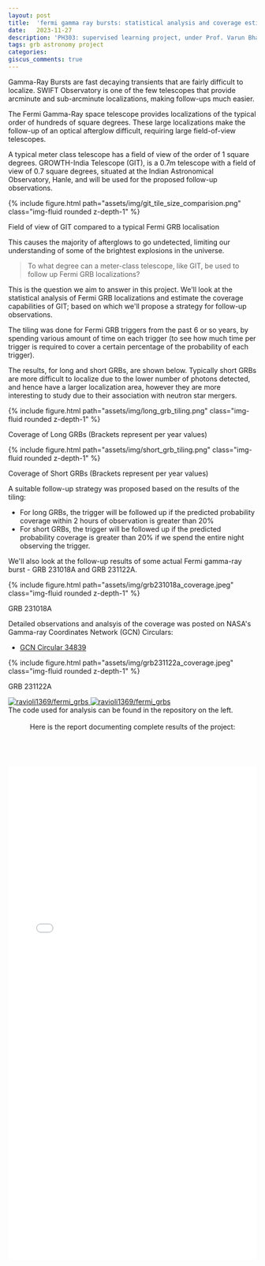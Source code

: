 ```yaml
---
layout: post
title:  'fermi gamma ray bursts: statistical analysis and coverage estimation with GIT'
date:   2023-11-27
description: 'PH303: supervised learning project, under Prof. Varun Bhalerao, IIT Bombay'
tags: grb astronomy project
categories: 
giscus_comments: true
---
```


Gamma-Ray Bursts are fast decaying transients that are fairly difficult to localize. SWIFT Observatory is one of the few telescopes that provide arcminute and sub-arcminute localizations, making follow-ups much easier. 

The Fermi Gamma-Ray space telescope provides localizations of the typical order of hundreds of square degrees. These large localizations make the follow-up of an optical afterglow difficult, requiring large field-of-view telescopes. 

A typical meter class telescope has a field of view of the order of 1 square degrees. GROWTH-India Telescope (GIT), is a 0.7m telescope with a field of view of 0.7 square degrees, situated at the Indian Astronomical Observatory, Hanle, and will be used for the proposed follow-up observations.

<div class="row mt-3">
    <div class="col-sm mt-3 mt-md-0">
        {% include figure.html path="assets/img/git_tile_size_comparision.png" class="img-fluid rounded z-depth-1" %}
    </div>
</div>
<div class="caption">
    <p class="caption-text">Field of view of GIT compared to a typical Fermi GRB localisation</p>
</div>

This causes the majority of afterglows to go undetected, limiting our understanding of some of the brightest explosions in the universe. 

> To what degree can a meter-class telescope, like GIT, be used to follow up Fermi GRB localizations?

This is the question we aim to answer in this project. We'll look at the statistical analysis of Fermi GRB localizations and estimate the coverage capabilities of GIT; based on which we'll propose a strategy for follow-up observations.

The tiling was done for Fermi GRB triggers from the past 6 or so years, by spending various amount of time on each trigger (to see how much time per trigger is required to cover a certain percentage of the probability of each trigger).

The results, for long and short GRBs, are shown below. Typically short GRBs are more difficult to localize due to the lower number of photons detected, and hence have a larger localization area, however they are more interesting to study due to their association with neutron star mergers.

<div class="row mt-3">
    <div class="col-sm mt-3 mt-md-0">
        {% include figure.html path="assets/img/long_grb_tiling.png" class="img-fluid rounded z-depth-1" %}
    </div>
</div>
<div class="caption">
    <p class="caption-text">Coverage of Long GRBs (Brackets represent per year values)</p>
</div>

<div class="row mt-3">
    <div class="col-sm mt-3 mt-md-0">
        {% include figure.html path="assets/img/short_grb_tiling.png" class="img-fluid rounded z-depth-1" %}
    </div>
</div>
<div class="caption">
    <p class="caption-text">Coverage of Short GRBs (Brackets represent per year values)</p>
</div>

A suitable follow-up strategy was proposed based on the results of the tiling:

* For long GRBs, the trigger will be followed up if the predicted probability coverage within 2 hours of observation is greater than 20%
* For short GRBs, the trigger will be followed up if the predicted probability coverage is greater than 20% if we spend the entire night observing the trigger.


We'll also look at the follow-up results of some actual Fermi gamma-ray burst - GRB 231018A and GRB 231122A. 

<div class="row mt-3">
    <div class="col-sm mt-3 mt-md-0">
        {% include figure.html path="assets/img/grb231018a_coverage.jpeg" class="img-fluid rounded z-depth-1" %}
    </div>
</div>
<div class="caption">
    <p class="caption-text">GRB 231018A</p>
</div>

Detailed observations and analsyis of the coverage was posted on NASA's Gamma-ray Coordinates Network (GCN) Circulars:

* [GCN Circular 34839](https://gcn.nasa.gov/circulars/34839)


<div class="row mt-3">
    <div class="col-sm mt-3 mt-md-0">
        {% include figure.html path="assets/img/grb231122a_coverage.jpeg" class="img-fluid rounded z-depth-1" %}
    </div>
</div>
<div class="caption">
    <p class="caption-text">GRB 231122A</p>
</div>


<div class="row mt-3">
  <div class="repo p-2 text-center">
    <a href="https://github.com/ravioli1369/fermi_grbs">
      <img class="repo-img-light w-100" alt="ravioli1369/fermi_grbs" src="https://github-readme-stats.vercel.app/api/pin/?username=ravioli1369&repo=fermi_grbs&theme={{ site.repo_theme_light }}">
      <img class="repo-img-dark w-100" alt="ravioli1369/fermi_grbs" src="https://github-readme-stats.vercel.app/api/pin/?username=ravioli1369&repo=fermi_grbs&theme={{ site.repo_theme_dark }}">
    </a>
  </div>
  <div class="col-sm mt-3 mt-md-0">
        The code used for analysis can be found in the repository on the left.
    </div>
</div><br>

<div class="post">

  <header class="post-header">
    Here is the report documenting complete results of the project:
 <a href="{{'assets/pdf/fermi_grbs.pdf' | relative_url}}" target="_blank" rel="noopener noreferrer" class="float-right"><i class="fas fa-file-pdf"></i></a>
  </header><br>
  <embed src="{{'assets/pdf/fermi_grbs.pdf' | relative_url}}" width="100%" height="1000px" type="application/pdf">

</div>